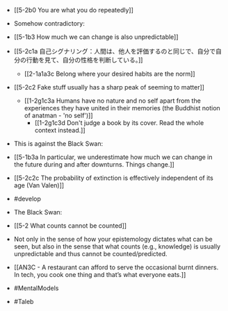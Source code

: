 - [[5-2b0 You are what you do repeatedly]]

- Somehow contradictory:
- [[5-1b3 How much we can change is also unpredictable]]

- [[5-2c1a 自己シグナリング：人間は、他人を評価するのと同じで、自分で自分の行動を見て、自分の性格を判断している。]]
	- [[2-1a1a3c Belong where your desired habits are the norm]]

- [[5-2c2 Fake stuff usually has a sharp peak of seeming to matter]]
	- [[1-2g1c3a Humans have no nature and no self apart from the experiences they have united in their memories (the Buddhist notion of anatman - 'no self')]]
		- [[1-2g1c3d Don't judge a book by its cover. Read the whole context instead.]]

- This is against the Black Swan:
- [[5-1b3a In particular, we underestimate how much we can change in the future during and after downturns. Things change.]]
- [[5-2c2c The probability of extinction is effectively independent of its age (Van Valen)]]
- #develop

- The Black Swan:
- [[5-2 What counts cannot be counted]]
- Not only in the sense of how your epistemology dictates what can be seen, but also in the sense that what counts (e.g., knowledge) is usually unpredictable and thus cannot be counted/predicted.

- [[AN3C - A restaurant can afford to serve the occasional burnt dinners. In tech, you cook one thing and that’s what everyone eats.]]

- #MentalModels
- #Taleb
